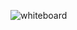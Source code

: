 ![whiteboard](https://cdn.discordapp.com/attachments/821561273178521621/1048679278415462522/image.png)
